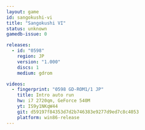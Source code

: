 ```yaml
---
layout: game
id: sangokushi-vi
title: "Sangokushi VI"
status: unknown
gamedb-issue: 0

releases:
  - id: "0598"
    region: JP
    version: "1.000"
    discs: 1
    medium: gdrom

videos:
  - fingerprint: "0598 GD-ROM1/1 JP"
    title: Intro auto run
    hw: i7 2720qm, GeForce 540M
    yt: IS9y1NKqW44
    git: d59197f84353d7d2b746383e9277d9ed7c8c4053
    platform: win86-release
---
```


